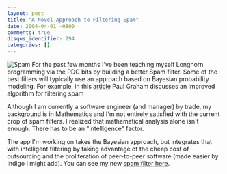 ```yaml
---
layout: post
title: "A Novel Approach to Filtering Spam"
date: 2004-04-01 -0800
comments: true
disqus_identifier: 294
categories: []
---
```

![Spam](/images/spam.jpg) For the past few months I've been teaching
myself Longhorn programming via the PDC bits by building a better Spam
filter. Some of the best filters will typically use an approach based on
Bayesian probability modeling. For example, in this
[article](http://www.paulgraham.com/better.html "Better Bayesian Filtering")
Paul Graham discusses an improved algorithm for filtering spam

Although I am currently a software engineer (and manager) by trade, my
background is in Mathematics and I'm not entirely satisfied with the
current crop of spam filters. I realized that mathematical analysis
alone isn't enough. There has to be an "intelligence" factor.

The app I'm working on takes the Bayesian approach, but integrates that
with intelligent filtering by taking advantage of the cheap cost of
outsourcing and the proliferation of peer-to-peer software (made easier
by Indigo I might add). You can see my new [spam filter
here](/SpamFilter.htm "New Spam Filter").

